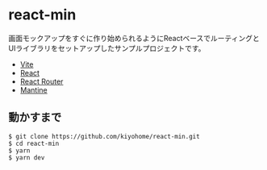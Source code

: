 # react-min

画面モックアップをすぐに作り始められるようにReactベースでルーティングとUIライブラリをセットアップしたサンプルプロジェクトです。

- [Vite](https://vitejs.dev/)
- [React](https://ja.reactjs.org/)
- [React Router](https://reactrouter.com/en/main)
- [Mantine](https://mantine.dev/)

## 動かすまで

```
$ git clone https://github.com/kiyohome/react-min.git
$ cd react-min
$ yarn
$ yarn dev
```
